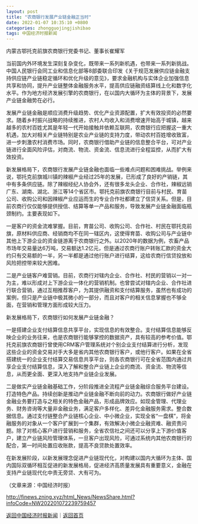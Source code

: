 ```yaml
---
layout: post
title: "农商银行发展产业链金融正当时"
date: 2022-01-07 10:35:10 +0800
categories: zhongguojingjishibao
tags: 中国经济时报新闻
---
```

<p>内蒙古鄂托克前旗农商银行党委书记、董事长崔耀军</p>
 <p>当前国内外环境发生深刻复杂变化，既带来一系列新机遇，也带来一系列新挑战。中国人民银行会同工业和信息化部等8部委联合印发《关于规范发展供应链金融支持供应链产业链稳定循环和优化升级的意见》，要求金融机构与实体企业加强信息共享和协同，提升产业链整体金融服务水平，提高供应链融资结算线上化和数字化水平。作为地方经济发展引擎的农商银行，在以国内大循环为主体的背景下，发展产业链金融势在必行。</p>
 <p>发展产业链金融是顺应消费升级趋势、优化产业资源配置，扩大有效投资的必然要求。随着乡村振兴战略的持续推进，农村人均收入和消费增速开始高于城镇，越来越多的农村百姓尤其是年轻一代开始接触并依赖互联网，农商银行应把握这一重大机遇，加大对相关产业链特别是农业产业链的支持力度，带动农村百姓增收致富，进一步刺激农村消费市场。同时，农商银行借助产业链的信息整合平台，可对产业链进行全面风险评估，对商流、物流、资金流、信息流进行全程监控，从而扩大有效投资。</p>
 <p>新发展格局下，农商银行发展产业链金融也面临一些难点问题和困难挑战。举例来说，鄂托克前旗城川镇的辣椒产业经过25年的发展，已形成了良好的产销链，其中有多条供应链。除了辣椒经纪人协会外，还有很多龙头企业、合作社，辣椒远销广东、湖南、湖北、浙江等14个省区市。鄂托克前旗农商银行目前与村民、育苗公司、收购公司和因辣椒产业应运而生的专业合作社都建立了信贷关系。但是，目前农商行仅仅能够提供授信、结算等单一产品和服务，导致发展产业链金融面临瓶颈制约。主要表现如下。</p>
 <p>一是客户的资金流难掌握。目前，育苗公司、收购公司、合作社、村民在鄂托克前旗，原材料供应商、经销商均不在同一辖区内，这使得育苗、收购公司与产业链中其他上下游企业的资金链游离于农商银行之外。以2020年的数据为例，农畜产品市场年交易量达6万吨，交易额达1.2亿元，但是通过农商行账户转账汇款的资金大约只有交易额的一半，另一半都是通过他行账户进行结算，这给农商行信贷投放和风险把控带来较大困难。</p>
 <p>二是产业链客户难营销。目前，农商行对辖内企业、合作社、村民的营销以一对一为主，难以形成对上下游企业一体化的营销机制。也曾尝试对辖内企业、合作社进行联合营销，通过互相推荐客户，为其提供融资和支付结算服务，虽然也有成功的案例，但只是产业链中极其微小的一部分，而且对客户的相关信息掌握也不够全面，在营销和管理方面形成较大压力。</p>
 <p>新发展格局下，农商银行如何发展产业链金融？</p>
 <p>一是搭建企业支付结算信息共享平台，实现信息的有效整合。支付结算信息能够反映企业的业务往来，也是农商银行能够掌控的数据资产，具有较高的参考价值。鄂托克前旗农商银行曾使用CRM客户管理系统对个别企业支付结算进行分析，发现这些企业的资金交易对手大多是省内其他农商银行客户，或他行客户。如果在全省搭建统一的企业支付结算交易信息共享平台，则各农商银行可在全省范围内通过共享企业支付结算信息，深入了解和整合产业链上企业的商流、资金流、物流等信息，从而更全面、更深入地支持产业链企业发展。</p>
 <p>二是做实产业链金融基础工作，分阶段推进全流程产业链金融综合服务平台建设。打造特色产品。持续创新是推动产业链金融不断向前的动力。农商银行做好产业链金融业务要打造与之相关的特色金融产品，形成品牌效应。如现金管理、代理业务、财务咨询等大量非金融业务，满足客户多样化、差异化金融服务需求。整合数据信息。通过支付链整合产业链核心企业、中小微企业，实现全省“一盘棋”，将金融服务的对象从一个客户扩展到一个集群，有效解决小微企业融资难、融资贵问题。除了对核心客户进行营销和服务，全省农信社之间还可以分享上下游价值客户，建立产业链风险管理体系，一旦客户出现风险，可通过系统内其他农商银行的配合，第一时间处置应收账款，提高不良贷款处置效率。</p>
 <p>在新发展阶段，以新发展理念促进产业链现代化，对构建以国内大循环为主体、国内国际双循环相互促进的新发展格局，促进经济高质量发展具有重要意义，金融在支持产业链现代化中责无旁贷、大有可为。</p><p class="em_media">（文章来源：中国经济时报）</p>

<http://finews.zning.xyz/html_News/NewsShare.html?infoCode=NW202201072239759457>

[返回中国经济时报新闻](//finews.withounder.com/category/zhongguojingjishibao.html)｜[返回首页](//finews.withounder.com/)